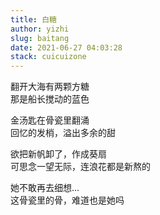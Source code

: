 ```yaml
---
title: 白糖
author: yizhi
slug: baitang
date: 2021-06-27 04:03:28
stack: cuicuizone
---
```


翻开大海有两颗方糖 <br/> 那是船长搅动的蓝色

金汤匙在骨瓷里翻涌 <br/>  回忆的发梢，溢出多余的甜

欲把新帆卸了，作成葵扇 <br/> 可思念一望无际，连浪花都是新熬的

她不敢再去细想... <br/> 这骨瓷里的骨，难道也是她吗

<br/>






